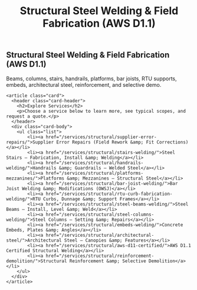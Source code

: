 ﻿---
layout: kmw_base
title: Structural Steel Welding & Field Fabrication (AWS D1.1)
permalink: /services/structural/
seo_description: Beams, columns, stairs, handrails, platforms, bar joists, RTU supports, embeds, architectural steel, reinforcement, and selective demo.
---

<section class="section">
  <div class="container">
    <h1>Structural Steel Welding & Field Fabrication (AWS D1.1)</h1>
    <p class="lead">Beams, columns, stairs, handrails, platforms, bar joists, RTU supports, embeds, architectural steel, reinforcement, and selective demo.</p>

    <article class="card">
      <header class="card-header">
        <h2>Explore Services</h2>
        <p>Choose a service below to learn more, see typical scopes, and request a quote.</p>
      </header>
      <div class="card-body">
        <ul class="list">
            <li><a href="/services/structural/supplier-error-repairs/">Supplier Error Repairs (Field Rework &amp; Fit Corrections)</a></li>
            <li><a href="/services/structural/stairs-welding/">Steel Stairs — Fabrication, Install &amp; Welding</a></li>
            <li><a href="/services/structural/handrails-welding/">Handrails &amp; Guardrails — Welded Steel</a></li>
            <li><a href="/services/structural/platforms-mezzanines/">Platforms &amp; Mezzanines — Structural Steel</a></li>
            <li><a href="/services/structural/bar-joist-welding/">Bar Joist Welding &amp; Modifications (OWSJ)</a></li>
            <li><a href="/services/structural/rtu-curb-fabrication-welding/">RTU Curbs, Dunnage &amp; Support Frames</a></li>
            <li><a href="/services/structural/steel-beams-welding/">Steel Beams — Install, Level &amp; Weld</a></li>
            <li><a href="/services/structural/steel-columns-welding/">Steel Columns — Setting &amp; Repairs</a></li>
            <li><a href="/services/structural/embeds-welding/">Concrete Embeds, Plates &amp; Angles</a></li>
            <li><a href="/services/structural/architectural-steel/">Architectural Steel — Canopies &amp; Features</a></li>
            <li><a href="/services/structural/aws-d11-certified/">AWS D1.1 Certified Structural Welding</a></li>
            <li><a href="/services/structural/reinforcement-demolition/">Structural Reinforcement &amp; Selective Demolition</a></li>
        </ul>
      </div>
    </article>
  </div>
</section>
